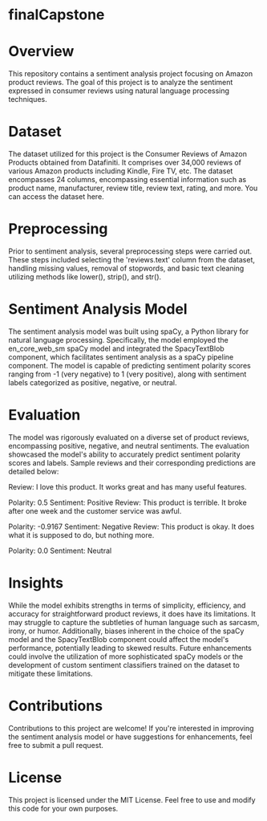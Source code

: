 # finalCapstone

# Overview
This repository contains a sentiment analysis project focusing on Amazon product reviews. The goal of this project is to analyze the sentiment expressed in consumer reviews using natural language processing techniques.

# Dataset
The dataset utilized for this project is the Consumer Reviews of Amazon Products obtained from Datafiniti. It comprises over 34,000 reviews of various Amazon products including Kindle, Fire TV, etc. The dataset encompasses 24 columns, encompassing essential information such as product name, manufacturer, review title, review text, rating, and more. You can access the dataset here.

# Preprocessing
Prior to sentiment analysis, several preprocessing steps were carried out. These steps included selecting the 'reviews.text' column from the dataset, handling missing values, removal of stopwords, and basic text cleaning utilizing methods like lower(), strip(), and str().

# Sentiment Analysis Model
The sentiment analysis model was built using spaCy, a Python library for natural language processing. Specifically, the model employed the en_core_web_sm spaCy model and integrated the SpacyTextBlob component, which facilitates sentiment analysis as a spaCy pipeline component. The model is capable of predicting sentiment polarity scores ranging from -1 (very negative) to 1 (very positive), along with sentiment labels categorized as positive, negative, or neutral.

# Evaluation
The model was rigorously evaluated on a diverse set of product reviews, encompassing positive, negative, and neutral sentiments. The evaluation showcased the model's ability to accurately predict sentiment polarity scores and labels. Sample reviews and their corresponding predictions are detailed below:

Review: I love this product. It works great and has many useful features.

Polarity: 0.5
Sentiment: Positive
Review: This product is terrible. It broke after one week and the customer service was awful.

Polarity: -0.9167
Sentiment: Negative
Review: This product is okay. It does what it is supposed to do, but nothing more.

Polarity: 0.0
Sentiment: Neutral

# Insights
While the model exhibits strengths in terms of simplicity, efficiency, and accuracy for straightforward product reviews, it does have its limitations. It may struggle to capture the subtleties of human language such as sarcasm, irony, or humor. Additionally, biases inherent in the choice of the spaCy model and the SpacyTextBlob component could affect the model's performance, potentially leading to skewed results. Future enhancements could involve the utilization of more sophisticated spaCy models or the development of custom sentiment classifiers trained on the dataset to mitigate these limitations.

# Contributions
Contributions to this project are welcome! If you're interested in improving the sentiment analysis model or have suggestions for enhancements, feel free to submit a pull request.

# License
This project is licensed under the MIT License. Feel free to use and modify this code for your own purposes.
